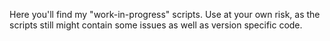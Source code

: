 Here you'll find my "work-in-progress" scripts. Use at your own risk, as the scripts still might contain some issues as well as version specific code.
